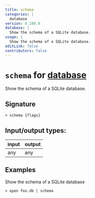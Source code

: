 ```yaml
---
title: schema
categories: |
  database
version: 0.108.0
database: |
  Show the schema of a SQLite database.
usage: |
  Show the schema of a SQLite database.
editLink: false
contributors: false
---
```

<!-- This file is automatically generated. Please edit the command in https://github.com/nushell/nushell instead. -->

# `schema` for [database](/commands/categories/database.md)

<div class='command-title'>Show the schema of a SQLite database.</div>

## Signature

```> schema {flags} ```


## Input/output types:

| input | output |
| ----- | ------ |
| any   | any    |
## Examples

Show the schema of a SQLite database
```nu
> open foo.db | schema

```
